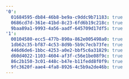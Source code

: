 ```yaml
---
'0':
  01684595-db84-46b8-be9a-c9ddc9b71183: true
  0686cd7d-361e-41bd-8c23-6fd6b19c218c: true
  9baa89a1-9993-4a56-aadf-645709d17df5: true
'1':
  00104580-ecc5-477b-890a-862e005498a0: true
  1db62c35-bf87-4c53-8d9b-5b9c7ecb73fe: true
  446d6de6-1bbc-4253-a0e2-bbf5c6a31829: true
  d60d4022-1103-4604-af3f-c56e1be08f9c: true
  86c2b150-3c01-448c-b47e-b11fedd8f0f9: true
  9fc3620f-aae4-4fa8-8926-4c5b9a2de46b: true
---
```

